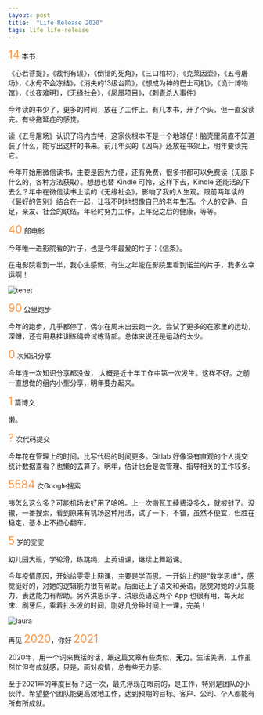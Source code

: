 ```yaml
---
layout: post
title:  "Life Release 2020"
tags: life life-release
---
```


<span style="color:#F79646; font-size: 1.6em;">14</span> 本书

《心若菩提》，《裁判有误》，《倒错的死角》，《三口棺材》，《克莱因壶》，《五号屠场》，《水母不会冻结》，《消失的13级台阶》，《想成为神的巴士司机》，《诡计博物馆》，《长夜难明》，《无缘社会》，《凤凰项目》，《刺青杀人事件》

今年读的书少了，更多的时间，放在了工作上。有几本书，开了个头，但一直没读完。有些拖延症的感觉。

读《五号屠场》认识了冯内古特，这家伙根本不是一个地球仔！脑壳里简直不知道装了什么，能写出这样的书来。前几年买的《囚鸟》还放在书架上，明年要读完它。

今年开始用微信读书，主要是因为方便，还有免费，很多书都可以免费读（无限卡什么的，各种方法获取）。想想也替 Kindle 可怜，这样下去，Kindle 还能活的下去么？年中在微信读书上读的《无缘社会》，影响了我的人生观。跟前两年读的《最好的告别》结合在一起，让我不时地想像自己的老年生活。个人的安静、自足，亲友、社会的联结，年轻时努力工作，上年纪之后的健康，等等。

<span style="color:#F79646; font-size: 1.6em;">40</span> 部电影<br>

今年唯一进影院看的片子，也是今年最爱的片子：《信条》。

在电影院看到一半，我心生感慨，有生之年能在影院里看到诺兰的片子，我多么幸运啊！

![tenet](/images/blog/2020-12-31-life-lease-2020/tenet.jpg)

<!--more-->

<span style="color:#F79646; font-size: 1.6em;">90</span> 公里跑步

今年的跑步，几乎都停了，偶尔在周末出去跑一次。尝试了更多的在家里的运动，深蹲，还有用悬挂训练绳尝试练背部。总体来说还是运动的太少。

<span style="color:#F79646; font-size: 1.6em;">0</span> 次知识分享

今年连一次知识分享都没做， 大概是近十年工作中第一次发生。这样不好。之前一直想做的组内小型分享，明年要办起来。

<span style="color:#F79646; font-size: 1.6em;">1</span> 篇博文<br>

懒。

<span style="color:#F79646; font-size: 1.6em;">?</span> 次代码提交

今年花在管理上的时间，比写代码的时间更多。Gitlab 好像没有直观的个人提交统计数据查看？也懒的去算了。明年，估计也会是做管理、指导相关的工作较多。

<span style="color:#F79646; font-size: 1.6em;">5584</span> 次Google搜索

咦怎么这么多？可能机场太好用了哈哈。上一次搬瓦工续费没多久，就被封了。没辙，一番搜索，看到原来有机场这种用法，试了一下，不错，虽然不便宜，但胜在稳定，基本上不担心翻车。

<span style="color:#F79646; font-size: 1.6em;">5</span> 岁的雯雯

幼儿园大班，学轮滑，练跳绳，上英语课，继续上舞蹈课。

今年疫情原因，开始给雯雯上网课，主要是学而思。一开始上的是“数学思维”，感觉挺好的，对她的逻辑能力很有帮助。后面还上了语文和英语，感觉对她的认知能力、表达能力有帮助。另外洪恩识字、洪恩英语这两个 App 也很有用，每天起床、刷牙后，乘着扎头发的时间，刚好几分钟时间上一课，完美！

![laura](/images/blog/2020-12-31-life-lease-2020/laura.jpg)

再见 <span style="color:#F79646; font-size: 1.6em;">2020</span>，你好 <span style="color:#F79646; font-size: 1.6em;">2021</span>

2020年，用一个词来概括的话，跟这篇文章有些类似，**无力**。生活美满，工作虽然忙但有成就感，只是，面对疫情，总有些无力感。

至于2021年的年度目标？这一次，最先浮现在眼前的，是工作，特别是团队的小伙伴。希望整个团队能更高效地工作，达到预期的目标。客户、公司、个人都能有所有所成就。